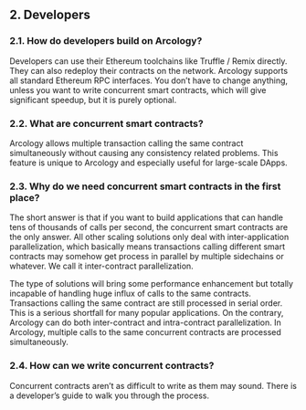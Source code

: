 ## 2. Developers

### 2.1. How do developers build on Arcology?

Developers can use their Ethereum toolchains like Truffle / Remix directly. They can also redeploy their contracts on the network. Arcology supports all standard Ethereum RPC interfaces. You don’t have to change anything, unless you want to write concurrent smart contracts, which will give significant speedup, but it is purely optional.

### 2.2. What are concurrent smart contracts?

Arcology allows multiple transaction calling the same contract simultaneously without causing any consistency related problems. This feature is unique to Arcology and especially useful for large-scale DApps.

### 2.3. Why do we need concurrent smart contracts in the first place?

The short answer is that if you want to build applications that can handle tens of thousands of calls per second, the concurrent smart contracts are the only answer.
All other scaling solutions only deal with inter-application parallelization, which basically means transactions calling different smart contracts may somehow get process in parallel by multiple sidechains or whatever. We call it inter-contract parallelization.

The type of solutions will bring some performance enhancement but totally incapable of handling huge influx of calls to the same contracts. Transactions calling the same contract are still processed in serial order. This is a serious shortfall for many popular applications.
On the contrary, Arcology can do both inter-contract and intra-contract parallelization. In Arcology, multiple calls to the same concurrent contracts are processed simultaneously.

### 2.4. How can we write concurrent contracts?

Concurrent contracts aren’t as difficult to write as them may sound. There is a developer’s guide to walk you through the process.
